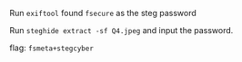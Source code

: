 Run `exiftool` found `fsecure` as the steg password

Run `steghide extract -sf Q4.jpeg` and input the password.

flag: `fsmeta+stegcyber`
